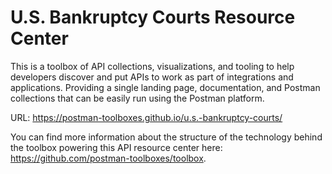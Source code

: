 # U.S. Bankruptcy Courts Resource Center
This is a toolbox of API collections, visualizations, and tooling to help developers discover and put APIs to work as part of integrations and applications. Providing a single landing page, documentation, and Postman collections that can be easily run using the Postman platform.

URL: https://postman-toolboxes.github.io/u.s.-bankruptcy-courts/

You can find more information about the structure of the technology behind the toolbox powering this API resource center here: https://github.com/postman-toolboxes/toolbox.
